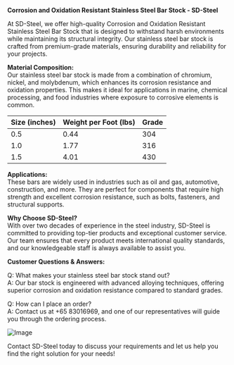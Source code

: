 **Corrosion and Oxidation Resistant Stainless Steel Bar Stock - SD-Steel**

At SD-Steel, we offer high-quality Corrosion and Oxidation Resistant Stainless Steel Bar Stock that is designed to withstand harsh environments while maintaining its structural integrity. Our stainless steel bar stock is crafted from premium-grade materials, ensuring durability and reliability for your projects.

**Material Composition:**  
Our stainless steel bar stock is made from a combination of chromium, nickel, and molybdenum, which enhances its corrosion resistance and oxidation properties. This makes it ideal for applications in marine, chemical processing, and food industries where exposure to corrosive elements is common.

| **Size (inches)** | **Weight per Foot (lbs)** | **Grade** |
|--------------------|---------------------------|-----------|
| 0.5               | 0.44                      | 304       |
| 1.0               | 1.77                      | 316       |
| 1.5               | 4.01                      | 430       |

**Applications:**  
These bars are widely used in industries such as oil and gas, automotive, construction, and more. They are perfect for components that require high strength and excellent corrosion resistance, such as bolts, fasteners, and structural supports.

**Why Choose SD-Steel?**  
With over two decades of experience in the steel industry, SD-Steel is committed to providing top-tier products and exceptional customer service. Our team ensures that every product meets international quality standards, and our knowledgeable staff is always available to assist you.

**Customer Questions & Answers:**

Q: What makes your stainless steel bar stock stand out?  
A: Our bar stock is engineered with advanced alloying techniques, offering superior corrosion and oxidation resistance compared to standard grades.

Q: How can I place an order?  
A: Contact us at +65 83016969, and one of our representatives will guide you through the ordering process.

![Image](https://github.com/user-attachments/assets/2567258e-e124-4816-932d-1809bd27ef0b)

Contact SD-Steel today to discuss your requirements and let us help you find the right solution for your needs!